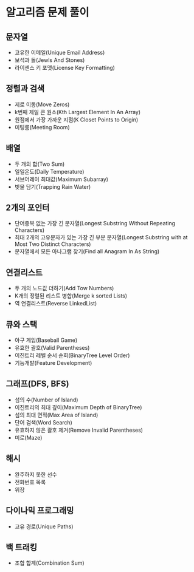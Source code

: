 # 알고리즘 문제 풀이

## 문자열

- 고유한 이메일(Unique Email Address)
- 보석과 돌(Jewls And Stones)
- 라이센스 키 포맷(License Key Formatting)

## 정렬과 검색

- 제로 이동(Move Zeros)
- k번째 제일 큰 원소(Kth Largest Element In An Array)
- 원점에서 가장 가까운 지점(K Closet Points to Origin)
- 미팅룸(Meeting Room)

## 배열
- 두 개의 합(Two Sum)
- 일일온도(Daily Temperature)
- 서브어레이 최대값(Maximum Subarray)
- 빗물 담기(Trapping Rain Water)

## 2개의 포인터
- 단어중복 없는 가장 긴 문자열(Longest Substring Without Repeating Characters)
- 최대 2개의 고유문자가 있는 가장 긴 부분 문자열(Longest Substring with at Most Two Distinct Characters)
- 문자열에서 모든 아나그램 찾기(Find all Anagram In As String)

## 연결리스트
- 두 개의 노드값 더하기(Add Tow Numbers)
- K개의 정렬된 리스트 병합(Merge k sorted Lists)
- 역 연결리스트(Reverse LinkedList)

## 큐와 스택
- 야구 게임(Baseball Game)
- 유효한 괄호(Valid Parentheses)
- 이진트리 레벨 순서 순회(BinaryTree Level Order)
- 기능개발(Feature Development)

## 그래프(DFS, BFS)
- 섬의 수(Number of Island)
- 이진트리의 최대 깊이(Maximum Depth of BinaryTree)
- 섬의 최대 면적(Max Area of Island)
- 단어 검색(Word Search)
- 유효하지 않은 괄호 제거(Remove Invalid Parentheses)
- 미로(Maze)

## 해시
- 완주하지 못한 선수
- 전화번호 목록
- 위장

## 다이나믹 프로그래밍
- 고유 경로(Unique Paths)

## 백 트래킹
- 조합 합계(Combination Sum)